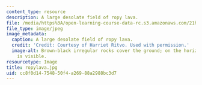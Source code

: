 ```yaml
---
content_type: resource
description: A large desolate field of ropy lava.
file: /media/https%3A/open-learning-course-data-rc.s3.amazonaws.com/21h-968j-nature-environment-and-empire-spring-2010/cc8f0d14754850f4a26988a2988bc3d7_ropylava.jpg
file_type: image/jpeg
image_metadata:
  caption: A large desolate field of ropy lava.
  credit: 'Credit: Courtesy of Harriet Ritvo. Used with permission.'
  image-alt: Brown-black irregular rocks cover the ground; on the horizon, green vegetation
    is visible.
resourcetype: Image
title: ropylava.jpg
uid: cc8f0d14-7548-50f4-a269-88a2988bc3d7
---
```

